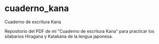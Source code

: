 # cuaderno_kana
Cuaderno de escritura Kana

Repositorio del PDF de mi "Cuaderno de escritura Kana" para practicar los silabarios Hiragana y Katakana de la lengua japonesa.

